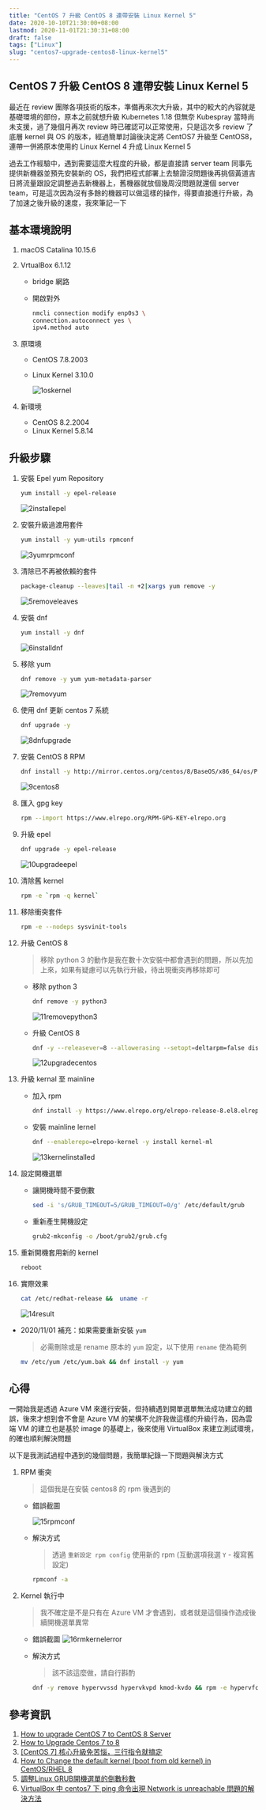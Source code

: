 ```yaml
---
title: "CentOS 7 升級 CentOS 8 連帶安裝 Linux Kernel 5"
date: 2020-10-10T21:30:00+08:00
lastmod: 2020-11-01T21:30:31+08:00
draft: false
tags: ["Linux"]
slug: "centos7-upgrade-centos8-linux-kernel5"
---
```


## CentOS 7 升級 CentOS 8 連帶安裝 Linux Kernel 5

最近在 review 團隊各項技術的版本，準備再來次大升級，其中的較大的內容就是基礎環境的部份，原本之前就想升級 Kubernetes 1.18 但無奈 Kubespray 當時尚未支援，過了幾個月再次 review 時已確認可以正常使用，只是這次多 review 了底層 kernel 與 OS 的版本，經過簡單討論後決定將 CentOS7 升級至 CentOS8，連帶一併將原本使用的 Linux Kernel 4 升成 Linux Kernel 5

過去工作經驗中，遇到需要這麼大程度的升級，都是直接請 server team 同事先提供新機器並預先安裝新的 OS，我們把程式部署上去驗證沒問題後再挑個黃道吉日將流量跟設定調整過去新機器上，舊機器就放個幾周沒問題就還個 server team，可是這次因為沒有多餘的機器可以做這樣的操作，得要直接進行升級，為了加速之後升級的速度，我來筆記一下

## 基本環境說明

1. macOS Catalina 10.15.6
2. VrtualBox 6.1.12

    - bridge 網路

    - 開啟對外

        ```bash
        nmcli connection modify enp0s3 \
        connection.autoconnect yes \
        ipv4.method auto
        ```

3. 原環境

    - CentOS 7.8.2003
    - Linux Kernel 3.10.0

        ![1oskernel](https://user-images.githubusercontent.com/3851540/95656343-67aaee80-0b40-11eb-9f55-df9819e957ca.png)

4. 新環境
    - CentOS 8.2.2004 
    - Linux Kernel 5.8.14

## 升級步驟

1. 安裝 Epel yum Repository

    ```bash
    yum install -y epel-release
    ```

    ![2installepel](https://user-images.githubusercontent.com/3851540/95656344-6974b200-0b40-11eb-962f-b684b8795198.png)

2. 安裝升級過渡用套件

    ```bash
    yum install -y yum-utils rpmconf
    ```

    ![3yumrpmconf](https://user-images.githubusercontent.com/3851540/95656346-6aa5df00-0b40-11eb-8dff-0405c5a7da5f.png)

3. 清除已不再被依賴的套件

    ```bash
    package-cleanup --leaves|tail -n +2|xargs yum remove -y
    ```

    ![5removeleaves](https://user-images.githubusercontent.com/3851540/95656348-6b3e7580-0b40-11eb-9d69-e914cd6deadf.png)

4. 安裝 dnf

    ```bash
    yum install -y dnf
    ```

    ![6installdnf](https://user-images.githubusercontent.com/3851540/95656349-6bd70c00-0b40-11eb-8877-3dd853299f08.png)

5. 移除 yum

    ```bash
    dnf remove -y yum yum-metadata-parser
    ```

    ![7removyum](https://user-images.githubusercontent.com/3851540/95656350-6bd70c00-0b40-11eb-9986-a1bfa18c63f6.png)

6. 使用 dnf 更新 centos 7 系統

    ```bash
    dnf upgrade -y
    ```

    ![8dnfupgrade](https://user-images.githubusercontent.com/3851540/95656351-6c6fa280-0b40-11eb-8436-35d1d52016f4.png)

7. 安裝 CentOS 8 RPM

    ```bash
    dnf install -y http://mirror.centos.org/centos/8/BaseOS/x86_64/os/Packages/centos-repos-8.2-2.2004.0.1.el8.x86_64.rpm http://mirror.centos.org/centos/8/BaseOS/x86_64/os/Packages/centos-release-8.2-2.2004.0.1.el8.x86_64.rpm http://mirror.centos.org/centos/8/BaseOS/x86_64/os/Packages/centos-gpg-keys-8.2-2.2004.0.1.el8.noarch.rpm
    ```

    ![9centos8](https://user-images.githubusercontent.com/3851540/95656352-6d083900-0b40-11eb-8298-8effaa245d19.png)

8. 匯入 gpg key

    ```bash
    rpm --import https://www.elrepo.org/RPM-GPG-KEY-elrepo.org
    ```

9. 升級 epel

    ```bash
    dnf upgrade -y epel-release
    ```

    ![10upgradeepel](https://user-images.githubusercontent.com/3851540/95656353-6da0cf80-0b40-11eb-94da-0e43fa104a46.png)

10. 清除舊 kernel

    ```bash
    rpm -e `rpm -q kernel`
    ```

11. 移除衝突套件

    ```bash
    rpm -e --nodeps sysvinit-tools
    ```

12. 升級 CentOS 8

    > 移除 python 3 的動作是我在數十次安裝中都會遇到的問題，所以先加上來，如果有疑慮可以先執行升級，待出現衝突再移除即可

    - 移除 python 3 

        ```bash
        dnf remove -y python3
        ```

        ![11removepython3](https://user-images.githubusercontent.com/3851540/95656354-6da0cf80-0b40-11eb-9677-037f2f081dbe.png)

    - 升級 CentOS 8

        ```bash
        dnf -y --releasever=8 --allowerasing --setopt=deltarpm=false distro-sync
        ```

        ![12upgradecentos](https://user-images.githubusercontent.com/3851540/95656355-6e396600-0b40-11eb-9837-06f4a98674bd.png)

13. 升級 kernal 至 mainline

    - 加入  rpm

        ```bash
        dnf install -y https://www.elrepo.org/elrepo-release-8.el8.elrepo.noarch.rpm
        ```

    - 安裝 mainline lernel

        ```bash
        dnf --enablerepo=elrepo-kernel -y install kernel-ml
        ```

        ![13kernelinstalled](https://user-images.githubusercontent.com/3851540/95656356-6ed1fc80-0b40-11eb-80a6-7993052cffbc.png)

14. 設定開機選單

    - 讓開機時間不要倒數

        ```bash
        sed -i 's/GRUB_TIMEOUT=5/GRUB_TIMEOUT=0/g' /etc/default/grub
        ```

    - 重新產生開機設定

        ```bash
        grub2-mkconfig -o /boot/grub2/grub.cfg
        ```

15. 重新開機套用新的 kernel

    ```bash
    reboot
    ```

16. 實際效果

    ```bash
    cat /etc/redhat-release &&  uname -r
    ```

    ![14result](https://user-images.githubusercontent.com/3851540/95656357-6f6a9300-0b40-11eb-9480-3a3184b2ae5d.png)

- 2020/11/01 補充：如果需要重新安裝 `yum`

    > 必需刪除或是 rename 原本的 `yum` 設定，以下使用 `rename` 使為範例

    ```bash
    mv /etc/yum /etc/yum.bak && dnf install -y yum
    ```

## 心得

一開始我是透過 Azure VM 來進行安裝，但持續遇到開單選單無法成功建立的錯誤，後來才想到會不會是 Azure VM 的架構不允許我做這樣的升級行為，因為雲端 VM 的建立也是基於 image 的基礎上，後來使用 VirtualBox 來建立測試環境，的確也順利解決問題

以下是我測試過程中遇到的幾個問題，我簡單紀錄一下問題與解決方式

1. RPM 衝突

    > 這個我是在安裝 centos8 的 rpm 後遇到的

    - 錯誤截圖

        ![15rpmconf](https://user-images.githubusercontent.com/3851540/95656359-70032980-0b40-11eb-98b6-fbb5cb8304ac.png)

    - 解決方式

        > 透過 `重新設定 rpm config` 使用新的 rpm (互動選項我選 `Y` - 複寫舊設定)

        ```bash
        rpmconf -a
        ```

2. Kernel 執行中

    > 我不確定是不是只有在 Azure VM 才會遇到，或者就是這個操作造成後續開機選單異常

    - 錯誤截圖
        ![16rmkernelerror](https://user-images.githubusercontent.com/3851540/95656360-709bc000-0b40-11eb-93e3-bf219de4817c.png)
    - 解決方式

        > 該不該這麼做，請自行斟酌

        ```bash
        dnf -y remove hypervvssd hypervkvpd kmod-kvdo && rpm -e hypervfcopyd
        ```

## 參考資訊

1. [How to upgrade CentOS 7 to CentOS 8 Server](https://www.centlinux.com/2020/01/how-to-upgrade-centos-7-to-8-server.html)
2. [How to Upgrade Centos 7 to 8](https://www.howtoforge.com/how-to-upgrade-centos-7-core-to-8/)
3. [[CentOS 7] 核心升級免苦惱，三行指令就搞定](http://blog.itist.tw/2016/03/how-to-upgrade-newest-kernel-on-centos-7.html)
4. [How to Change the default kernel (boot from old kernel) in CentOS/RHEL 8](https://www.thegeekdiary.com/how-to-change-the-default-kernel-boot-from-old-kernel-in-centos-rhel-8/)
5. [調整Linux GRUB開機選單的倒數秒數](http://slashview.com/archive2019/20190524.html)
6. [VirtualBox 中 centos7 下 ping 命令出現 Network is unreachable 問題的解決方法](https://codertw.com/%E7%A8%8B%E5%BC%8F%E8%AA%9E%E8%A8%80/481447/)
